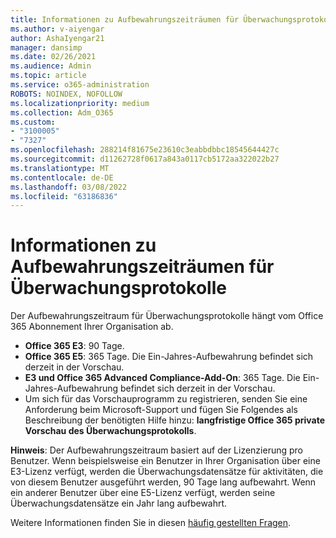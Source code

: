 ```yaml
---
title: Informationen zu Aufbewahrungszeiträumen für Überwachungsprotokolle
ms.author: v-aiyengar
author: AshaIyengar21
manager: dansimp
ms.date: 02/26/2021
ms.audience: Admin
ms.topic: article
ms.service: o365-administration
ROBOTS: NOINDEX, NOFOLLOW
ms.localizationpriority: medium
ms.collection: Adm_O365
ms.custom:
- "3100005"
- "7327"
ms.openlocfilehash: 288214f81675e23610c3eabbdbbc18545644427c
ms.sourcegitcommit: d11262728f0617a843a0117cb5172aa322022b27
ms.translationtype: MT
ms.contentlocale: de-DE
ms.lasthandoff: 03/08/2022
ms.locfileid: "63186836"
---
```

# <a name="about-audit-logs-retention-periods"></a>Informationen zu Aufbewahrungszeiträumen für Überwachungsprotokolle

Der Aufbewahrungszeitraum für Überwachungsprotokolle hängt vom Office 365 Abonnement Ihrer Organisation ab.

- **Office 365 E3**: 90 Tage.
- **Office 365 E5**: 365 Tage. Die Ein-Jahres-Aufbewahrung befindet sich derzeit in der Vorschau.
- **E3 und Office 365 Advanced Compliance-Add-On**: 365 Tage. Die Ein-Jahres-Aufbewahrung befindet sich derzeit in der Vorschau.
- Um sich für das Vorschauprogramm zu registrieren, senden Sie eine Anforderung beim Microsoft-Support und fügen Sie Folgendes als Beschreibung der benötigten Hilfe hinzu: **langfristige Office 365 private Vorschau des Überwachungsprotokolls**.

**Hinweis**: Der Aufbewahrungszeitraum basiert auf der Lizenzierung pro Benutzer. Wenn beispielsweise ein Benutzer in Ihrer Organisation über eine E3-Lizenz verfügt, werden die Überwachungsdatensätze für aktivitäten, die von diesem Benutzer ausgeführt werden, 90 Tage lang aufbewahrt. Wenn ein anderer Benutzer über eine E5-Lizenz verfügt, werden seine Überwachungsdatensätze ein Jahr lang aufbewahrt.

Weitere Informationen finden Sie in diesen [häufig gestellten Fragen](https://go.microsoft.com/fwlink/?linkid=2115336).